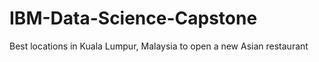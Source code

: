 # IBM-Data-Science-Capstone
Best locations in Kuala Lumpur, Malaysia to open a new Asian restaurant
